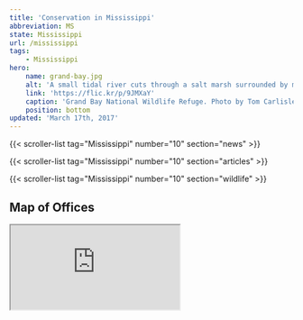 ```yaml
---
title: 'Conservation in Mississippi'
abbreviation: MS
state: Mississippi
url: /mississippi
tags:
    - Mississippi
hero:
    name: grand-bay.jpg
    alt: 'A small tidal river cuts through a salt marsh surrounded by mature pine trees.'
    link: 'https://flic.kr/p/9JMXaY'
    caption: 'Grand Bay National Wildlife Refuge. Photo by Tom Carlisle.'
    position: bottom
updated: 'March 17th, 2017'
---
```


{{< scroller-list tag="Mississippi" number="10" section="news" >}}

{{< scroller-list tag="Mississippi" number="10" section="articles" >}}

{{< scroller-list tag="Mississippi" number="10" section="wildlife" >}}

## Map of Offices
<iframe src="https://usfws.github.io/southeast-mega-map/?state=MS&scroll=false" class="state-map"></iframe>
